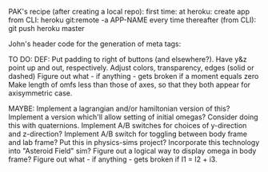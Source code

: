 PAK's recipe (after creating a local  repo):
    first time:
        at heroku: create app
		from CLI: heroku git:remote -a APP-NAME
    every time thereafter (from CLI): git push heroku master

John's header code for the generation of meta tags:
  <meta charset="utf-8" />
  <meta property="og:title" content="goAlgo" />
  <meta property="og:image" content="./screen.png" />
  <meta property="og:description" content="A dynamic visualizer for sorting and pathfinding algorithms." />
  <meta property="og:url" content="https://jpa-goalgo.herokuapp.com/" />

TO DO:
DEF:
Put padding to right of buttons (and elsewhere?).
Have y&z point up and out, respectively.
Adjust colors, transparency, edges (solid or dashed)
Figure out what - if anything - gets broken if a moment equals zero
Make length of omfs less than those of axes, so that they both appear for axisymmetric case.

MAYBE:
Implement a lagrangian and/or hamiltonian version of this?
Implement a version which'll allow setting of initial omegas?
Consider doing this with quaternions.
Implement A/B switches for choices of y-direction and z-direction?
Implement A/B switch for toggling between body frame and lab frame?
Put this in physics-sims project?
Incorporate this technology into "Asteroid Field" sim?
Figure out a logical way to display omega in body frame?
Figure out what - if anything - gets broken if I1 = I2 + i3.
